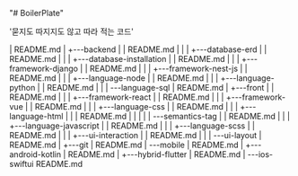 "# BoilerPlate" 

'묻지도 따지지도 않고 따라 적는 코드'


|   README.md
|
+---backend
|   |   README.md
|   |
|   +---database-erd
|   |       README.md
|   |
|   +---database-installation
|   |       README.md
|   |
|   +---framework-django
|   |       README.md
|   |
|   +---framework-nest-js
|   |       README.md
|   |
|   +---language-node
|   |       README.md
|   |
|   +---language-python
|   |       README.md
|   |
|   \---language-sql
|           README.md
|
+---front
|   |   README.md
|   |
|   +---framework-react
|   |       README.md
|   |
|   +---framework-vue
|   |       README.md
|   |
|   +---language-css
|   |       README.md
|   |
|   +---language-html
|   |   |   README.md
|   |   |
|   |   \---semantics-tag
|   |           README.md
|   |
|   +---language-javascript
|   |       README.md
|   |
|   +---language-scss
|   |       README.md
|   |
|   +---ui-interaction
|   |       README.md
|   |
|   \---ui-layout
|           README.md
|
+---git
|       README.md
|
\---mobile
    |   README.md
    |
    +---android-kotlin
    |       README.md
    |
    +---hybrid-flutter
    |       README.md
    |
    \---ios-swiftui
            README.md
